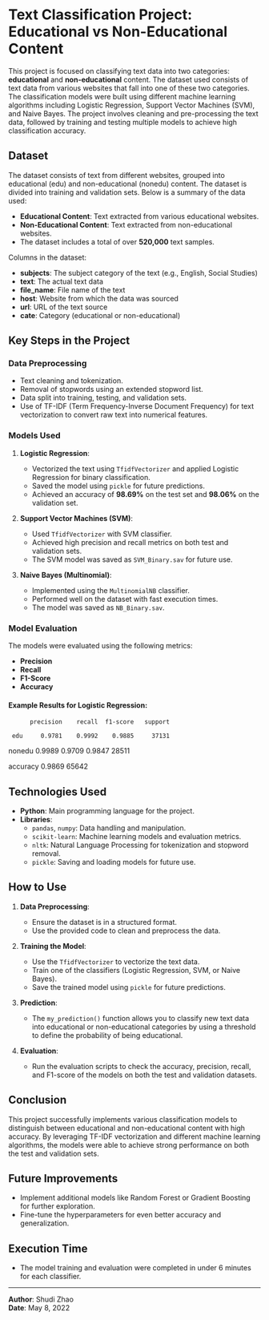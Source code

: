 # Text Classification Project: Educational vs Non-Educational Content

This project is focused on classifying text data into two categories: **educational** and **non-educational** content. The dataset used consists of text data from various websites that fall into one of these two categories. The classification models were built using different machine learning algorithms including Logistic Regression, Support Vector Machines (SVM), and Naive Bayes. The project involves cleaning and pre-processing the text data, followed by training and testing multiple models to achieve high classification accuracy.

## Dataset

The dataset consists of text from different websites, grouped into educational (edu) and non-educational (nonedu) content. The dataset is divided into training and validation sets. Below is a summary of the data used:

- **Educational Content**: Text extracted from various educational websites.
- **Non-Educational Content**: Text extracted from non-educational websites.
- The dataset includes a total of over **520,000** text samples.
  
Columns in the dataset:
- **subjects**: The subject category of the text (e.g., English, Social Studies)
- **text**: The actual text data
- **file_name**: File name of the text
- **host**: Website from which the data was sourced
- **url**: URL of the text source
- **cate**: Category (educational or non-educational)

## Key Steps in the Project

### Data Preprocessing
- Text cleaning and tokenization.
- Removal of stopwords using an extended stopword list.
- Data split into training, testing, and validation sets.
- Use of TF-IDF (Term Frequency-Inverse Document Frequency) for text vectorization to convert raw text into numerical features.

### Models Used
1. **Logistic Regression**:
   - Vectorized the text using `TfidfVectorizer` and applied Logistic Regression for binary classification.
   - Saved the model using `pickle` for future predictions.
   - Achieved an accuracy of **98.69%** on the test set and **98.06%** on the validation set.

2. **Support Vector Machines (SVM)**:
   - Used `TfidfVectorizer` with SVM classifier.
   - Achieved high precision and recall metrics on both test and validation sets.
   - The SVM model was saved as `SVM_Binary.sav` for future use.

3. **Naive Bayes (Multinomial)**:
   - Implemented using the `MultinomialNB` classifier.
   - Performed well on the dataset with fast execution times.
   - The model was saved as `NB_Binary.sav`.

### Model Evaluation
The models were evaluated using the following metrics:
- **Precision**
- **Recall**
- **F1-Score**
- **Accuracy**

#### Example Results for Logistic Regression:

          precision    recall  f1-score   support

     edu     0.9781    0.9992    0.9885     37131
  nonedu     0.9989    0.9709    0.9847     28511

accuracy                         0.9869     65642


## Technologies Used
- **Python**: Main programming language for the project.
- **Libraries**: 
  - `pandas`, `numpy`: Data handling and manipulation.
  - `scikit-learn`: Machine learning models and evaluation metrics.
  - `nltk`: Natural Language Processing for tokenization and stopword removal.
  - `pickle`: Saving and loading models for future use.

## How to Use
1. **Data Preprocessing**:
   - Ensure the dataset is in a structured format.
   - Use the provided code to clean and preprocess the data.

2. **Training the Model**:
   - Use the `TfidfVectorizer` to vectorize the text data.
   - Train one of the classifiers (Logistic Regression, SVM, or Naive Bayes).
   - Save the trained model using `pickle` for future predictions.

3. **Prediction**:
   - The `my_prediction()` function allows you to classify new text data into educational or non-educational categories by using a threshold to define the probability of being educational.

4. **Evaluation**:
   - Run the evaluation scripts to check the accuracy, precision, recall, and F1-score of the models on both the test and validation datasets.

## Conclusion
This project successfully implements various classification models to distinguish between educational and non-educational content with high accuracy. By leveraging TF-IDF vectorization and different machine learning algorithms, the models were able to achieve strong performance on both the test and validation sets.

## Future Improvements
- Implement additional models like Random Forest or Gradient Boosting for further exploration.
- Fine-tune the hyperparameters for even better accuracy and generalization.

## Execution Time
- The model training and evaluation were completed in under 6 minutes for each classifier.

---

**Author**: Shudi Zhao  
**Date**: May 8, 2022
